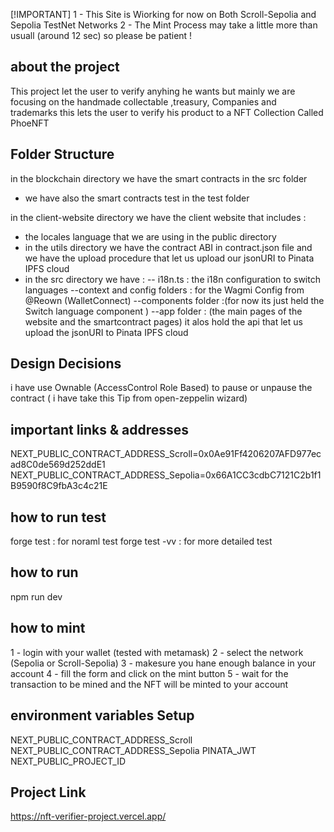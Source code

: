 [!IMPORTANT]
1 - This Site is Wiorking for now on Both Scroll-Sepolia and Sepolia TestNet Networks
2 - The Mint Process may take a little more than usuall (around 12 sec) so please be patient !

## about the project

This project let the user to verify anyhing he wants but mainly we are focusing on the handmade collectable ,treasury, Companies and trademarks
this lets the user to verify his product to a NFT Collection Called PhoeNFT

## Folder Structure

in the blockchain directory we have the smart contracts in the src folder

- we have also the smart contracts test in the test folder

in the client-website directory we have the client website that includes :

- the locales language that we are using in the public directory
- in the utils directory we have the contract ABI in contract.json file and we have the upload procedure that let us upload our
  jsonURI to Pinata IPFS cloud
- in the src directory we have :
  -- i18n.ts : the i18n configuration to switch languages
  --context and config folders : for the Wagmi Config from @Reown (WalletConnect)
  --components folder :(for now its just held the Switch language component )
  --app folder : (the main pages of the website and the smartcontract pages)
  it alos hold the api that let us upload the jsonURI to Pinata IPFS cloud

## Design Decisions

i have use Ownable (AccessControl Role Based) to pause or unpause the contract ( i have take this Tip from open-zeppelin wizard)

## important links & addresses

NEXT_PUBLIC_CONTRACT_ADDRESS_Scroll=0x0Ae91Ff4206207AFD977ecad8C0de569d252ddE1
NEXT_PUBLIC_CONTRACT_ADDRESS_Sepolia=0x66A1CC3cdbC7121C2b1f1B9590f8C9fbA3c4c21E

## how to run test

forge test : for noraml test
forge test -vv : for more detailed test

## how to run

npm run dev

## how to mint

1 - login with your wallet (tested with metamask)
2 - select the network (Sepolia or Scroll-Sepolia)
3 - makesure you hane enough balance in your account
4 - fill the form and click on the mint button
5 - wait for the transaction to be mined and the NFT will be minted to your account

## environment variables Setup

NEXT_PUBLIC_CONTRACT_ADDRESS_Scroll
NEXT_PUBLIC_CONTRACT_ADDRESS_Sepolia
PINATA_JWT
NEXT_PUBLIC_PROJECT_ID

## Project Link

https://nft-verifier-project.vercel.app/
